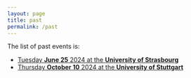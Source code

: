 ```yaml
---
layout: page
title: past
permalink: /past
---
```


The list of past events is:

* [Tuesday **June 25** 2024 at the **University of Strasbourg**](/2024-june)
* [Thursday **October 10** 2024 at the **University of Stuttgart**](/2024-october)
